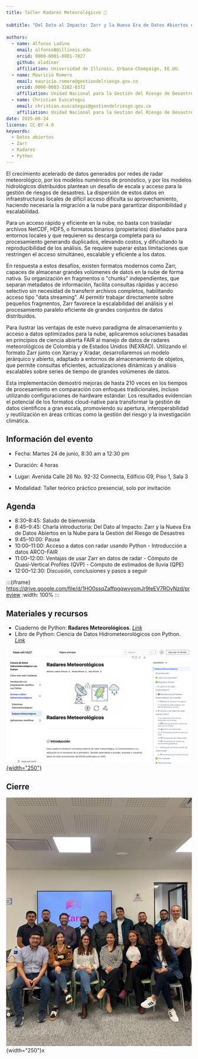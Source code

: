 ```yaml
---
title: Taller Radares Meteorológicos 📡

subtitle: "Del Dato al Impacto: Zarr y la Nueva Era de Datos Abiertos en la Nube para la Gestión del Riesgo de Desastres"

authors:
  - name: Alfonso Ladino
    email: alfonso8@illinois.edu
    orcid: 0000-0001-8081-7827
    github: aladinor
    affiliation: Universidad de Illinois, Urbana-Champaign, EE.UU.
  - name: Mauricio Romero
    email: mauricio.romero@gestiondelriesgo.gov.co
    orcid: 0000-0003-3282-0372
    affiliation: Unidad Nacional para la Gestión del Riesgo de Desastres (UNGRD), Colombia
  - name: Christian Euscategui
    email: christian.euscategui@gestiondelriesgo.gov.co
    affiliation: Unidad Nacional para la Gestión del Riesgo de Desastres (UNGRD), Colombia
date: 2025-06-24
license: CC-BY-4.0
keywords:
  - Datos abiertos
  - Zarr
  - Radares
  - Python
---
```


El crecimiento acelerado de datos generados por redes de radar meteorológico, por los modelos numéricos de pronóstico, y por los modelos hidrológicos distribuidos plantean un desafío de escala y acceso para la gestión de riesgos de desastres. La dispersión de estos datos en infraestructuras locales de difícil acceso dificulta su aprovechamiento, haciendo necesaria la migración a la nube para garantizar disponibilidad y escalabilidad.

Para un acceso rápido y eficiente en la nube, no basta con trasladar archivos NetCDF, HDF5, o formatos binarios (propietarios) diseñados para entornos locales y que requieren su descarga completa para su procesamiento generando duplicados, elevando costos, y dificultando la reproducibilidad de los análisis. Se requiere superar estas limitaciones que restringen el acceso simultáneo, escalable y eficiente a los datos.

En respuesta a estos desafíos, existen formatos modernos como Zarr, capaces de almacenar grandes volúmenes de datos en la nube de forma nativa. Su organización en fragmentos o "chunks" independientes, que separan metadatos de información, facilita consultas rápidas y acceso selectivo sin necesidad de transferir archivos completos, habilitando acceso tipo "data streaming". Al permitir trabajar directamente sobre pequeños fragmentos, Zarr favorece la escalabilidad del análisis y el procesamiento paralelo eficiente de grandes conjuntos de datos distribuidos.

Para ilustrar las ventajas de este nuevo paradigma de almacenamiento y acceso a datos optimizados para la nube, aplicaremos soluciones basadas en principios de ciencia abierta FAIR al manejo de datos de radares meteorológicos de Colombia y de Estados Unidos (NEXRAD). Utilizando el formato Zarr junto con Xarray y Xradar, desarrollaremos un modelo jerárquico y abierto, adaptado a entornos de almacenamiento de objetos, que permite consultas eficientes, actualizaciones dinámicas y análisis escalables sobre series de tiempo de grandes volúmenes de datos.

Esta implementación demostró mejoras de hasta 210 veces en los tiempos de procesamiento en comparación con enfoques tradicionales, incluso utilizando configuraciones de hardware estándar. Los resultados evidencian el potencial de los formatos cloud-native para transformar la gestión de datos científicos a gran escala, promoviendo su apertura, interoperabilidad y reutilización en áreas críticas como la gestión del riesgo y la investigación climática.

## Información del evento

-   Fecha: Martes 24 de junio, 8:30 am a 12:30 pm

-   Duración: 4 horas

-   Lugar: Avenida Calle 26 No. 92-32 Connecta, Edificio G9, Piso 1, Sala 3

-   Modalidad: Taller teórico práctico presencial, solo por invitación

## Agenda

-   8:30–8:45: Saludo de bienvenida
-   8:45–9:45: Charla introductoria: Del Dato al Impacto: Zarr y la Nueva Era de Datos Abiertos en la Nube para la Gestión del Riesgo de Desastres
-   9:45–10:00: Pausa
-   10:00–11:00: Acceso a datos con radar usando Python - Introducción a datos ARCO-FAIR
-   11:00–12:00: Ventajas de usar Zarr en datos de radar - Cómputo de Quasi-Vertical Profiles (QVP) - Cómputo de estimados de lluvia (QPE)
-   12:00–12:30: Discusión, conclusiones y pasos a seguir

:::{iframe} https://drive.google.com/file/d/1HO0ssqZaffpgqwvyomJr9IeEV7ROvNzd/preview
:width: 100%
:::

## Materiales y recursos

-   Cuaderno de Python: **Radares Meteorológicos**. [*Link*](https://aladinor.github.io/AtmosCol-2023/radares)
-   Libro de Python: Ciencia de Datos Hidrometeorológicos con Python. [*Link*](https://aladinor.github.io/AtmosCol-2023/)

[![](images/libro-python-taller-radares.png){width="250"}](https://aladinor.github.io/AtmosCol-2023/)

## Cierre

![Cierre del evento](images/foto-de-cierre.jpg){width="250"}x
